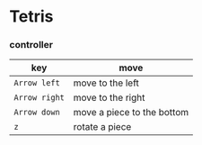 # Tetris

### controller

key | move
----|----
`Arrow left` | move to the left
`Arrow right` | move to the right
`Arrow down` | move a piece to the bottom
`z` | rotate a piece
